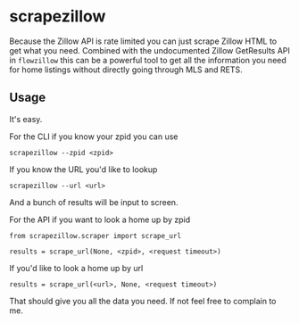 scrapezillow
==============

Because the Zillow API is rate limited you can just scrape Zillow HTML to get what 
you need. Combined with the undocumented Zillow GetResults API in `flowzillow` this can be a powerful
tool to get all the information you need for home listings without directly going through MLS and 
RETS.

Usage
-----
It's easy.

For the CLI if you know your zpid you can use

    scrapezillow --zpid <zpid>

If you know the URL you'd like to lookup

    scrapezillow --url <url>

And a bunch of results will be input to screen.

For the API if you want to look a home up by zpid

    from scrapezillow.scraper import scrape_url

    results = scrape_url(None, <zpid>, <request timeout>)

If you'd like to look a home up by url

    results = scrape_url(<url>, None, <request timeout>)

That should give you all the data you need. If not feel free to complain to me.
